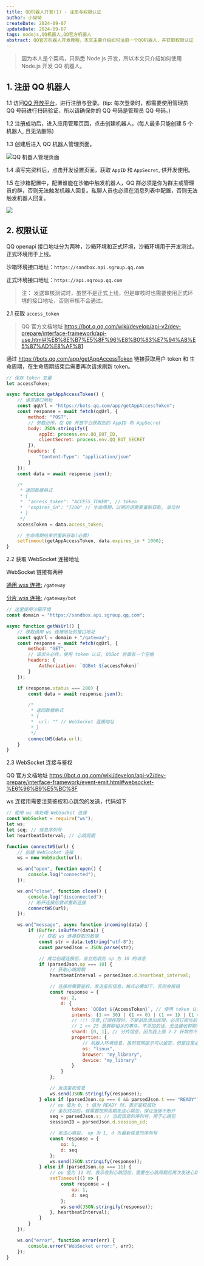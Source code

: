 ```yaml
---
title: QQ机器人开发(1) - 注册与权限认证
author: 小恸恸
createDate: 2024-09-07
updateDate: 2024-09-07
tags: nodejs,QQ机器人,QQ官方机器人
abstract: QQ官方机器人开发教程，本文主要介绍如何注册一个QQ机器人，并获取权限认证
---
```


> 因为本人是个菜鸡，只熟悉 Node.js 开发，所以本文只介绍如何使用 Node.js 开发 QQ 机器人。

## 1. 注册 QQ 机器人

1.1 访问[QQ 开放平台](https://q.qq.com/)，进行注册与登录。(tip: 每次登录时，都需要使用管理员 QQ 号码进行扫码验证，所以请确保你的 QQ 号码是管理员 QQ 号码。)

1.2 注册成功后，进入应用管理页面，点击创建机器人。(每人最多只能创建 5 个机器人, 且无法删除)

1.3 创建后进入 QQ 机器人管理页面。

![ QQ 机器人管理页面](https://image.xtt.moe/local/images/2024/09/07/image.th.png)

1.4 填写完资料后，点击开发设置页面，获取 `AppID` 和 `AppSecret`, 供开发使用。

1.5 在沙箱配置中，配置谁能在沙箱中触发机器人，QQ 群必须是你为群主或管理员的群，否则无法触发机器人回复。私聊人员也必须在消息列表中配置，否则无法触发机器人回复。

![](https://image.xtt.moe/local/images/2024/09/07/image7fa1f5f20f8ab83c.th.png)

## 2. 权限认证

QQ openapi 接口地址分为两种，沙箱环境和正式环境，沙箱环境用于开发测试，正式环境用于上线。

沙箱环境接口地址：`https://sandbox.api.sgroup.qq.com`

正式环境接口地址：`https://api.sgroup.qq.com`

> 注： 发送审核测试时，虽然不是正式上线，但是审核时也需要使用正式环境的接口地址，否则审核不会通过。

2.1 获取 `access_token`

> QQ 官方文档地址 https://bot.q.qq.com/wiki/develop/api-v2/dev-prepare/interface-framework/api-use.html#%E8%8E%B7%E5%8F%96%E8%B0%83%E7%94%A8%E5%87%AD%E8%AF%81

通过 https://bots.qq.com/app/getAppAccessToken 链接获取用户 token 和 生命周期，在生命周期结束后需要再次请求刷新 token。

```js
// 保存 token 变量
let accessToken;

async function getAppAccessToken() {
	// 请求接口地址
	const qqUrl = "https://bots.qq.com/app/getAppAccessToken";
	const response = await fetch(qqUrl, {
		method: "POST",
		// 参数必传，在 QQ 开放平台获取到的 AppID 和 AppSecret
		body: JSON.stringify({
			appId: process.env.QQ_BOT_ID,
			clientSecret: process.env.QQ_BOT_SECRET
		}),
		headers: {
			"Content-Type": "application/json"
		}
	});
	const data = await response.json();

	/*
	 * 返回数据格式
	 * {
	 *	"access_token": "ACCESS_TOKEN", // token
	 *	"expires_in": "7200" // 生命周期，过期的话需要重新获取, 单位秒
	 * }
	 */
	accessToken = data.access_token;

	// 生命周期结束后重新获取(必需)
	setTimeout(getAppAccessToken, data.expires_in * 1000);
}
```

2.2 获取 WebSocket 连接地址

WebSocket 链接有两种

[通用 wss 连接:](https://bot.q.qq.com/wiki/develop/api-v2/openapi/wss/url_get.html) `/gateway`

[分片 wss 连接:](https://bot.q.qq.com/wiki/develop/api-v2/openapi/wss/shard_url_get.html) `/gateway/bot`

```js
// 这里使用沙箱环境
const domain = "https://sandbox.api.sgroup.qq.com";

async function getWsUrl() {
	// 获取通用 ws 连接地址的接口地址
	const qqUrl = domain + "/gateway";
	const response = await fetch(qqUrl, {
		method: "GET",
		// 请求头必传，使用 token 认证, QQBot 后面有一个空格
		headers: {
			Authorization: `QQBot ${accessToken}`
		}
	});

	if (response.status === 200) {
		const data = await response.json();

		/*
		 * 返回数据格式
		 * {
		 *	url: "" // WebSocket 连接地址
		 * }
		 */
		connectWS(data.url);
	}
}
```

2.3 WebSocket 连接与鉴权

QQ 官方文档地址 https://bot.q.qq.com/wiki/develop/api-v2/dev-prepare/interface-framework/event-emit.html#websocket-%E6%96%B9%E5%BC%8F

ws 连接用需要注意鉴权和心跳包的发送，代码如下

```js
// 使用 ws 库处理 WebSocket 连接
const WebSocket = require("ws");
let ws;
let seq; // 信息序列号
let heartbeatInterval; // 心跳周期

function connectWS(url) {
	// 创建 WebSocket 连接
	ws = new WebSocket(url);

	ws.on("open", function open() {
		console.log("connected");
	});

	ws.on("close", function close() {
		console.log("disconnected");
		// 断开连接后尝试重新连接
		connectWS(url);
	});

	ws.on("message", async function incoming(data) {
		if (Buffer.isBuffer(data)) {
			// 获取 ws 连接获取的数据
			const str = data.toString("utf-8");
			const parsedJson = JSON.parse(str);

			// 成功创建连接后，会立刻收到 op 为 10 的消息
			if (parsedJson.op === 10) {
				// 获取心跳周期
				heartbeatInterval = parsedJson.d.heartbeat_interval;

				// 连接后需要鉴权，发送鉴权信息，格式必需如下，否则会报错
				const response = {
					op: 2,
					d: {
						token: `QQBot ${AccessToken}`, // 使用 token 认证, QQBot 后面有一个空格
						intents: (1 << 30) | (1 << 0) | (1 << 1) | (1 << 25), // 订阅权限
						// !!! 注意,订阅权限时，不能胡乱添加权限，必须订阅当前机器人支持的权限的事件，否则 ws 连接会直接报错并关闭连接！！！
						// 1 << 25 是群聊相关的事件，不添加的话，无法接收群聊消息
						shard: [0, 1], // 分片信息，因为我上面 2.2 获取的不是分片信息的 ws 地址，所以这里需要写死 [0, 1]
						properties: {
							// 机器人环境信息，虽然官网提示可以留空，但是这里必需填写 properties 参数，参数可以随意填写，不填会报错
							os: "linux",
							browser: "my_library",
							device: "my_library"
						}
					}
				};

				// 发送鉴权信息
				ws.send(JSON.stringify(response));
			} else if (parsedJson.op === 0 && parsedJson.t === "READY") {
				// op 值为 0, t 值为 READY 时，表示鉴权成功
				// 鉴权成功后，就需要按照周期发送心跳包，保证连接不断开
				seq = parsedJson.s; // 当前信息的序列号，用于心跳包
				sessionID = parsedJson.d.session_id;

				// 发送心跳包， op 为 1, d 为最新信息的序列号
				const response = {
					op: 1,
					d: seq
				};
				ws.send(JSON.stringify(response));
			} else if (parsedJson.op === 11) {
				// op 值为 11 时，表示收到心跳回应，需要在心跳周期后再次发送心跳包
				setTimeout(() => {
					const response = {
						op: 1,
						d: seq
					};
					ws.send(JSON.stringify(response));
				}, heartbeatInterval);
			}
		}
	});

	ws.on("error", function error(err) {
		console.error("WebSocket error:", err);
	});
}
```
